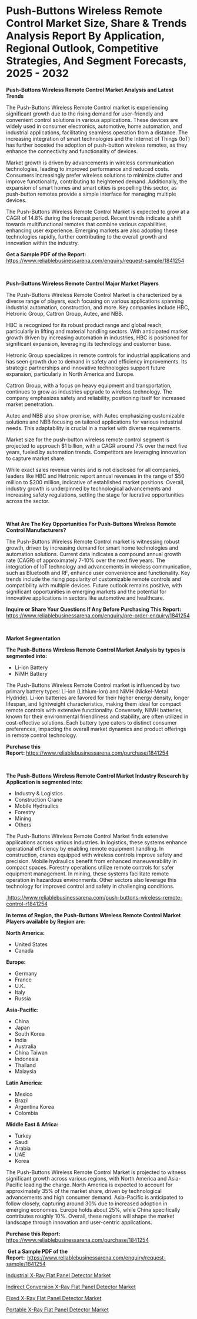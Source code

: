 <p><h1>Push-Buttons Wireless Remote Control Market Size, Share & Trends Analysis Report By Application, Regional Outlook, Competitive Strategies, And Segment Forecasts, 2025 - 2032</h1></p><p><strong>Push-Buttons Wireless Remote Control Market Analysis and Latest Trends</strong></p>
<p><p>The Push-Buttons Wireless Remote Control market is experiencing significant growth due to the rising demand for user-friendly and convenient control solutions in various applications. These devices are widely used in consumer electronics, automotive, home automation, and industrial applications, facilitating seamless operation from a distance. The increasing integration of smart technologies and the Internet of Things (IoT) has further boosted the adoption of push-button wireless remotes, as they enhance the connectivity and functionality of devices.</p><p>Market growth is driven by advancements in wireless communication technologies, leading to improved performance and reduced costs. Consumers increasingly prefer wireless solutions to minimize clutter and improve functionality, contributing to heightened demand. Additionally, the expansion of smart homes and smart cities is propelling this sector, as push-button remotes provide a simple interface for managing multiple devices.</p><p>The Push-Buttons Wireless Remote Control Market is expected to grow at a CAGR of 14.8% during the forecast period. Recent trends indicate a shift towards multifunctional remotes that combine various capabilities, enhancing user experience. Emerging markets are also adopting these technologies rapidly, further contributing to the overall growth and innovation within the industry.</p></p>
<p><strong>Get a Sample PDF of the Report:&nbsp;</strong> <a href="https://www.reliablebusinessarena.com/enquiry/request-sample/1841254?utm_campaign=2189&utm_medium=2&utm_source=Github&utm_content=ia&utm_term=12042025&utm_id=push-buttons-wireless-remote-control">https://www.reliablebusinessarena.com/enquiry/request-sample/1841254</a></p>
<p>&nbsp;</p>
<p><strong>Push-Buttons Wireless Remote Control Major Market Players</strong></p>
<p><p>The Push-Buttons Wireless Remote Control Market is characterized by a diverse range of players, each focusing on various applications spanning industrial automation, construction, and more. Key companies include HBC, Hetronic Group, Cattron Group, Autec, and NBB. </p><p>HBC is recognized for its robust product range and global reach, particularly in lifting and material handling sectors. With anticipated market growth driven by increasing automation in industries, HBC is positioned for significant expansion, leveraging its technology and customer base.</p><p>Hetronic Group specializes in remote controls for industrial applications and has seen growth due to demand in safety and efficiency improvements. Its strategic partnerships and innovative technologies support future expansion, particularly in North America and Europe.</p><p>Cattron Group, with a focus on heavy equipment and transportation, continues to grow as industries upgrade to wireless technology. The company emphasizes safety and reliability, positioning itself for increased market penetration. </p><p>Autec and NBB also show promise, with Autec emphasizing customizable solutions and NBB focusing on tailored applications for various industrial needs. This adaptability is crucial in a market with diverse requirements.</p><p>Market size for the push-button wireless remote control segment is projected to approach $1 billion, with a CAGR around 7% over the next five years, fueled by automation trends. Competitors are leveraging innovation to capture market share.</p><p>While exact sales revenue varies and is not disclosed for all companies, leaders like HBC and Hetronic report annual revenues in the range of $50 million to $200 million, indicative of established market positions. Overall, industry growth is underpinned by technological advancements and increasing safety regulations, setting the stage for lucrative opportunities across the sector.</p></p>
<p>&nbsp;</p>
<p><strong>What Are The Key Opportunities For Push-Buttons Wireless Remote Control Manufacturers?</strong></p>
<p><p>The Push-Buttons Wireless Remote Control market is witnessing robust growth, driven by increasing demand for smart home technologies and automation solutions. Current data indicates a compound annual growth rate (CAGR) of approximately 7-10% over the next five years. The integration of IoT technology and advancements in wireless communication, such as Bluetooth and RF, enhance user convenience and functionality. Key trends include the rising popularity of customizable remote controls and compatibility with multiple devices. Future outlook remains positive, with significant opportunities in emerging markets and the potential for innovative applications in sectors like automotive and healthcare.</p></p>
<p><strong>Inquire or Share Your Questions If Any Before Purchasing This Report:</strong> <a href="https://www.reliablebusinessarena.com/enquiry/pre-order-enquiry/1841254?utm_campaign=2189&utm_medium=2&utm_source=Github&utm_content=ia&utm_term=12042025&utm_id=push-buttons-wireless-remote-control">https://www.reliablebusinessarena.com/enquiry/pre-order-enquiry/1841254</a></p>
<p>&nbsp;</p>
<p><strong>Market Segmentation</strong></p>
<p><strong>The Push-Buttons Wireless Remote Control Market Analysis by types is segmented into:</strong></p>
<p><ul><li>Li-ion Battery</li><li>NiMH Battery</li></ul></p>
<p><p>The Push-Buttons Wireless Remote Control market is influenced by two primary battery types: Li-ion (Lithium-ion) and NiMH (Nickel-Metal Hydride). Li-ion batteries are favored for their higher energy density, longer lifespan, and lightweight characteristics, making them ideal for compact remote controls with extensive functionality. Conversely, NiMH batteries, known for their environmental friendliness and stability, are often utilized in cost-effective solutions. Each battery type caters to distinct consumer preferences, impacting the overall market dynamics and product offerings in remote control technology.</p></p>
<p><strong>Purchase this Report:&nbsp;</strong><a href="https://www.reliablebusinessarena.com/purchase/1841254?utm_campaign=2189&utm_medium=2&utm_source=Github&utm_content=ia&utm_term=12042025&utm_id=push-buttons-wireless-remote-control">https://www.reliablebusinessarena.com/purchase/1841254</a></p>
<p>&nbsp;</p>
<p><strong>The Push-Buttons Wireless Remote Control Market Industry Research by Application is segmented into:</strong></p>
<p><ul><li>Industry & Logistics</li><li>Construction Crane</li><li>Mobile Hydraulics</li><li>Forestry</li><li>Mining</li><li>Others</li></ul></p>
<p><p>The Push-Buttons Wireless Remote Control Market finds extensive applications across various industries. In logistics, these systems enhance operational efficiency by enabling remote equipment handling. In construction, cranes equipped with wireless controls improve safety and precision. Mobile hydraulics benefit from enhanced maneuverability in compact spaces. Forestry operations utilize remote controls for safer equipment management. In mining, these systems facilitate remote operation in hazardous environments. Other sectors also leverage this technology for improved control and safety in challenging conditions.</p></p>
<p><a href="https://www.reliablebusinessarena.com/push-buttons-wireless-remote-control-r1841254?utm_campaign=2189&utm_medium=2&utm_source=Github&utm_content=ia&utm_term=12042025&utm_id=push-buttons-wireless-remote-control">&nbsp;https://www.reliablebusinessarena.com/push-buttons-wireless-remote-control-r1841254</a></p>
<p><strong>In terms of Region, the Push-Buttons Wireless Remote Control Market Players available by Region are:</strong></p>
<p>
    <p> <strong> North America: </strong>
        <ul>
            <li>United States</li>
            <li>Canada</li>
        </ul>
        </p> 
    <p> <strong> Europe: </strong>
        <ul>
            <li>Germany</li>
            <li>France</li>
            <li>U.K.</li>
            <li>Italy</li>
            <li>Russia</li>
        </ul>
        </p> 
    <p> <strong> Asia-Pacific: </strong>
        <ul>
            <li>China</li>
            <li>Japan</li>
            <li>South Korea</li>
            <li>India</li>
            <li>Australia</li>
            <li>China Taiwan</li>
            <li>Indonesia</li>
            <li>Thailand</li>
            <li>Malaysia</li>
        </ul>
        </p> 
    <p> <strong> Latin America: </strong>
        <ul>
            <li>Mexico</li>
            <li>Brazil</li>
            <li>Argentina Korea</li>
            <li>Colombia</li>
        </ul>
        </p> 
    <p> <strong> Middle East & Africa: </strong>
        <ul>
            <li>Turkey</li>
            <li>Saudi</li>
            <li>Arabia</li>
            <li>UAE</li>
            <li>Korea</li>
        </ul>
    </p>
    </p>
<p><p>The Push-Buttons Wireless Remote Control Market is projected to witness significant growth across various regions, with North America and Asia-Pacific leading the charge. North America is expected to account for approximately 35% of the market share, driven by technological advancements and high consumer demand. Asia-Pacific is anticipated to follow closely, capturing around 30% due to increased adoption in emerging economies. Europe holds about 25%, while China specifically contributes roughly 10%. Overall, these regions will shape the market landscape through innovation and user-centric applications.</p></p>
<p><strong>Purchase this Report: </strong><a href="https://www.reliablebusinessarena.com/purchase/1841254?utm_campaign=2189&utm_medium=2&utm_source=Github&utm_content=ia&utm_term=12042025&utm_id=push-buttons-wireless-remote-control">https://www.reliablebusinessarena.com/purchase/1841254</a></p>
<p>&nbsp;<strong>Get a Sample PDF of the Report:&nbsp;&nbsp;</strong><a href="https://www.reliablebusinessarena.com/enquiry/request-sample/1841254?utm_campaign=2189&utm_medium=2&utm_source=Github&utm_content=ia&utm_term=12042025&utm_id=push-buttons-wireless-remote-control">https://www.reliablebusinessarena.com/enquiry/request-sample/1841254</a></p>
<p><strong></strong></p>
<p><p><a href="https://github.com/rumaskdallys2/Market-Research-Report-List-1/blob/main/industrial-x-ray-flat-panel-detector-market.md?utm_campaign=2189&utm_medium=2&utm_source=Github&utm_content=ia&utm_term=12042025&utm_id=push-buttons-wireless-remote-control">Industrial X-Ray Flat Panel Detector Market</a></p><p><a href="https://github.com/godekkutero4/Market-Research-Report-List-1/blob/main/indirect-conversion-x-ray-flat-panel-detector-market.md?utm_campaign=2189&utm_medium=2&utm_source=Github&utm_content=ia&utm_term=12042025&utm_id=push-buttons-wireless-remote-control">Indirect Conversion X-Ray Flat Panel Detector Market</a></p><p><a href="https://github.com/abdhsheila7/Market-Research-Report-List-1/blob/main/fixed-x-ray-flat-panel-detector-market.md?utm_campaign=2189&utm_medium=2&utm_source=Github&utm_content=ia&utm_term=12042025&utm_id=push-buttons-wireless-remote-control">Fixed X-Ray Flat Panel Detector Market</a></p><p><a href="https://github.com/rjaibiagha/Market-Research-Report-List-1/blob/main/portable-x-ray-flat-panel-detector-market.md?utm_campaign=2189&utm_medium=2&utm_source=Github&utm_content=ia&utm_term=12042025&utm_id=push-buttons-wireless-remote-control">Portable X-Ray Flat Panel Detector Market</a></p></p>